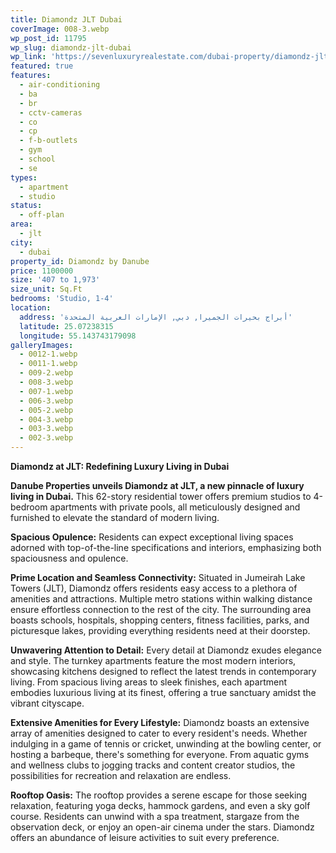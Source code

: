 ```yaml
---
title: Diamondz JLT Dubai
coverImage: 008-3.webp
wp_post_id: 11795
wp_slug: diamondz-jlt-dubai
wp_link: 'https://sevenluxuryrealestate.com/dubai-property/diamondz-jlt-dubai/'
featured: true
features:
  - air-conditioning
  - ba
  - br
  - cctv-cameras
  - co
  - cp
  - f-b-outlets
  - gym
  - school
  - se
types:
  - apartment
  - studio
status:
  - off-plan
area:
  - jlt
city:
  - dubai
property_id: Diamondz by Danube
price: 1100000
size: '407 to 1,973'
size_unit: Sq.Ft
bedrooms: 'Studio, 1-4'
location:
  address: 'أبراج بحيرات الجميرا, دبي, الإمارات العربية المتحدة'
  latitude: 25.07238315
  longitude: 55.143743179098
galleryImages:
  - 0012-1.webp
  - 0011-1.webp
  - 009-2.webp
  - 008-3.webp
  - 007-1.webp
  - 006-3.webp
  - 005-2.webp
  - 004-3.webp
  - 003-3.webp
  - 002-3.webp
---
```


**Diamondz at JLT: Redefining Luxury Living in Dubai**

**Danube Properties unveils Diamondz at JLT, a new pinnacle of luxury living in Dubai.** This 62-story residential tower offers premium studios to 4-bedroom apartments with private pools, all meticulously designed and furnished to elevate the standard of modern living.

**Spacious Opulence:** Residents can expect exceptional living spaces adorned with top-of-the-line specifications and interiors, emphasizing both spaciousness and opulence.

**Prime Location and Seamless Connectivity:** Situated in Jumeirah Lake Towers (JLT), Diamondz offers residents easy access to a plethora of amenities and attractions. Multiple metro stations within walking distance ensure effortless connection to the rest of the city. The surrounding area boasts schools, hospitals, shopping centers, fitness facilities, parks, and picturesque lakes, providing everything residents need at their doorstep.

**Unwavering Attention to Detail:** Every detail at Diamondz exudes elegance and style. The turnkey apartments feature the most modern interiors, showcasing kitchens designed to reflect the latest trends in contemporary living. From spacious living areas to sleek finishes, each apartment embodies luxurious living at its finest, offering a true sanctuary amidst the vibrant cityscape.

**Extensive Amenities for Every Lifestyle:** Diamondz boasts an extensive array of amenities designed to cater to every resident's needs. Whether indulging in a game of tennis or cricket, unwinding at the bowling center, or hosting a barbeque, there's something for everyone. From aquatic gyms and wellness clubs to jogging tracks and content creator studios, the possibilities for recreation and relaxation are endless.

**Rooftop Oasis:** The rooftop provides a serene escape for those seeking relaxation, featuring yoga decks, hammock gardens, and even a sky golf course. Residents can unwind with a spa treatment, stargaze from the observation deck, or enjoy an open-air cinema under the stars. Diamondz offers an abundance of leisure activities to suit every preference.
